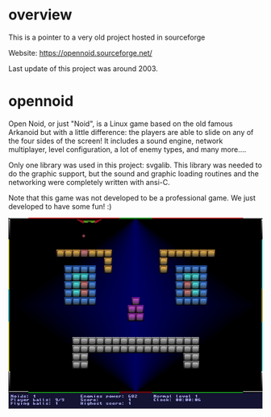 # overview
This is a pointer to a very old project hosted in sourceforge

Website: https://opennoid.sourceforge.net/

Last update of this project was around 2003.

# opennoid

Open Noid, or just "Noid", is a Linux game based on the old famous Arkanoid but with a little difference: the players are able to slide on any of the four sides of the screen! It includes a sound engine, network multiplayer, level configuration, a lot of enemy types, and many more....

Only one library was used in this project: svgalib. This library was needed to do the graphic support, but the sound and graphic loading routines and the networking were completely written with ansi-C.

Note that this game was not developed to be a professional game. We just developed to have some fun! :)

![Screenshot1](./figs/noid21_screen0.jpg "Screenshot 1")
